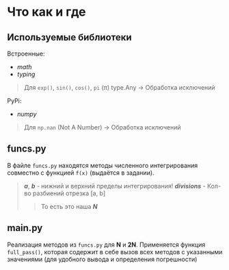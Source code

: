 # Что как и где
## Используемые библиотеки
Встроенные:
- _math_
- _typing_
> Для `exp()`, `sin()`, `cos()`, `pi` (π)
> type.Any → Обработка исключений

PyPi: 
- _numpy_ 
> Для `np.nan` (Not A Number) → Обработка исключений
## funcs.py
В файле `funcs.py` находятся методы численного интегрирования совместно с функцией `f(x)` (выдаётся в задании).
> **_a_**, **_b_** - нижний и верхний пределы интегрирования!
> **_divisions_** - Кол-во разбиений отрезка [a, b]
>> То есть это наша **_N_**

## main.py
Реализация методов из `funcs.py` для **N** и **2N**.
Применяется функция `full_pass()`, которая содержит в себе вызов всех методов с указанными значениями (для удобного вывода и определения погрешности)